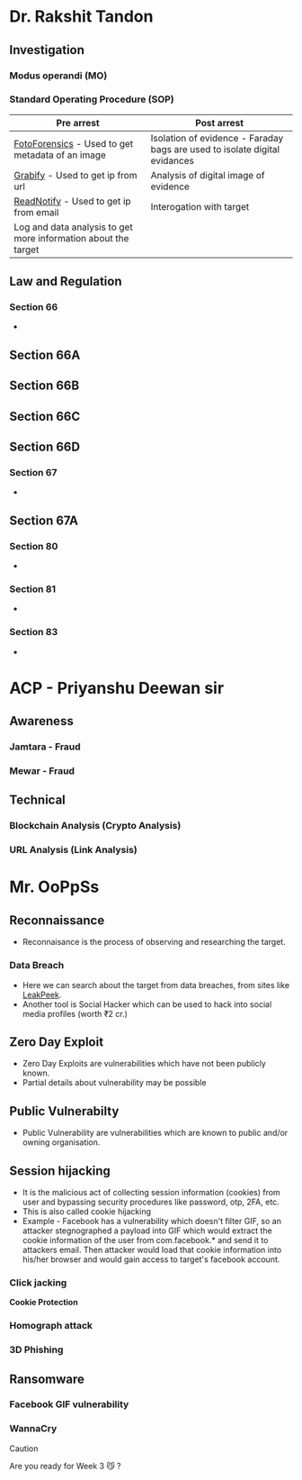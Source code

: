 # Dr. Rakshit Tandon
## Investigation
### Modus operandi (MO)
### Standard Operating Procedure (SOP)
| Pre arrest | Post arrest |
|------------|-------------|
| [FotoForensics](https://www.fotoforensics.com/) - Used to get metadata of an image | Isolation of evidence - Faraday bags are used to isolate digital evidances |
| [Grabify](https://grabify.link/) - Used to get ip from url  | Analysis of digital image of evidence |
| [ReadNotify](https://www.readnotify.com/) - Used to get ip from email | Interogation with target |
| Log and data analysis to get more information about the target | |

## Law and Regulation
### Section 66
- 
**Section 66A**
- 
**Section 66B**
-
**Section 66C**
-
**Section 66D**
-
### Section 67
-
**Section 67A**
-
### Section 80
-
### Section 81
-
### Section 83
-






# ACP - Priyanshu Deewan sir
## Awareness
### Jamtara - Fraud

### Mewar - Fraud

## Technical
### Blockchain Analysis (Crypto Analysis)

### URL Analysis (Link Analysis)






# Mr. OoPpSs

## Reconnaissance
- Reconnaisance is the process of observing and researching the target.
### Data Breach
- Here we can search about the target from data breaches, from sites like [LeakPeek](https://leakpeek.com/).
- Another tool is Social Hacker which can be used to hack into social media profiles (worth ₹2 cr.)  
## Zero Day Exploit
- Zero Day Exploits are vulnerabilities which have not been publicly known.
- Partial details about vulnerability may be possible
## Public Vulnerabilty
- Public Vulnerability are vulnerabilities which are known to public and/or owning organisation.
## Session hijacking
- It is the malicious act of collecting session information (cookies) from user and bypassing security procedures like password, otp, 2FA, etc.
- This is also called cookie hijacking
- Example - Facebook has a vulnerability which doesn't filter GIF, so an attacker stegnographed a payload into GIF which would extract the cookie information of the user from com.facebook.* and send it to attackers email. Then attacker would load that cookie information into his/her browser and would gain access to target's facebook account.
### Click jacking

**Cookie Protection**
### Homograph attack
### 3D Phishing

## Ransomware
### Facebook GIF vulnerability
### WannaCry

> [!CAUTION]
> Are you ready for Week 3 :smirk_cat: ?
